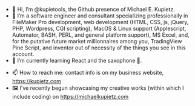 - 👋 Hi, I’m @kupietools, the Github presence of Michael E. Kupietz.
- 👀 I’m a software engineer and consultant specializing professionally in FileMaker Pro development, web development (HTML, CSS, js, jQuery, PHP, Wordpress, CGI scripting), MacOS & Linux support (Applescript, Automator, BASH, PERL, and general platform support), MS Excel, and, for the putative future market millionnaires among you, TradingView Pine Script, and inventor out of necessity of the things you see in this account. 
- 🌱 I’m currently learning React and the saxophone 🎷.
<!--- - 💞️ I’m looking to collaborate on ... --->
- 📫 How to reach me: contact info is on my business website, https://kupietz.com
- 🖼 I've recently begun showcasing my creative works (within which I include coding) on https://michaelkupietz.com

<!---
kupietools/kupietools is a ✨ special ✨ repository because its `README.md` (this file) appears on your GitHub profile.
You can click the Preview link to take a look at your changes.
--->
